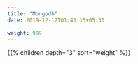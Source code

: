 ```yaml
---
title: "Mongodb"
date: 2019-12-12T01:40:15+05:30
 
weight: 999
---
```


{{% children depth="3" sort="weight" %}}

